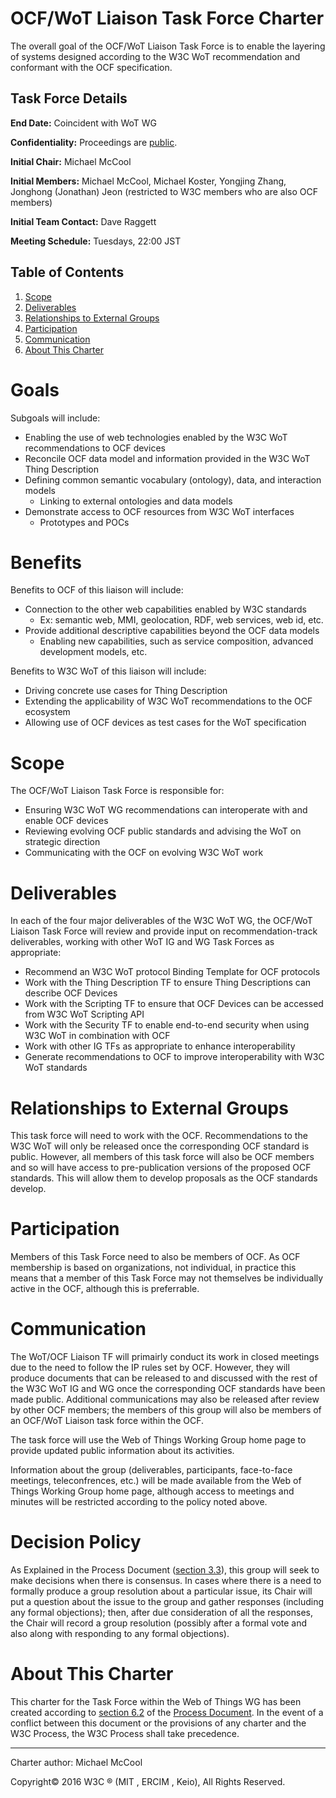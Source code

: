 # OCF/WoT Liaison Task Force Charter
The overall goal of the OCF/WoT Liaison Task Force is to enable the layering
of systems designed according to the W3C WoT recommendation and conformant with the OCF specification.

## Task Force Details

**End Date:** Coincident with WoT WG

**Confidentiality:** Proceedings are [public](https://www.w3.org/2005/10/Process-20051014/comm.html#confidentiality-levels).

**Initial Chair:** Michael McCool

**Initial Members:** Michael McCool, Michael Koster, Yongjing Zhang, Jonghong (Jonathan) Jeon (restricted to W3C members who are also OCF members)

**Initial Team Contact:** Dave Raggett

**Meeting Schedule:** Tuesdays, 22:00 JST


## Table of Contents
1. [Scope](#scope)
2. [Deliverables](#deliverables)
3. [Relationships to External Groups](#relationships-to-external-groups)
4. [Participation](#participation)
5. [Communication](#communication)
6. [About This Charter](#about-this-charter)

# Goals
Subgoals will include:
* Enabling the use of web technologies enabled by the W3C WoT recommendations to OCF devices
* Reconcile OCF data model and information provided in the W3C WoT Thing Description
* Defining common semantic vocabulary (ontology), data, and interaction models
  * Linking to external ontologies and data models
* Demonstrate access to OCF resources from W3C WoT interfaces
  * Prototypes and POCs

# Benefits
Benefits to OCF of this liaison will include:
* Connection to the other web capabilities enabled by W3C standards
  * Ex: semantic web, MMI, geolocation, RDF, web services, web id, etc.
* Provide additional descriptive capabilities beyond the OCF data models
  * Enabling new capabilities, such as service composition, advanced development models, etc.

Benefits to W3C WoT of this liaison will include:
* Driving concrete use cases for Thing Description
* Extending the applicability of W3C WoT recommendations to the OCF ecosystem
* Allowing use of OCF devices as test cases for the WoT specification

# Scope
The OCF/WoT Liaison Task Force is responsible for:
* Ensuring W3C WoT WG recommendations can interoperate with and enable OCF devices
* Reviewing evolving OCF public standards and advising the WoT on strategic direction
* Communicating with the OCF on evolving W3C WoT work

# Deliverables 
In each of the four major deliverables of the W3C WoT WG,
the OCF/WoT Liaison Task Force will review and provide input on recommendation-track deliverables,
working with other WoT IG and WG Task Forces as appropriate:
* Recommend an W3C WoT protocol Binding Template for OCF protocols
* Work with the Thing Description TF to ensure Thing Descriptions can describe OCF Devices
* Work with the Scripting TF to ensure that OCF Devices can be accessed from W3C WoT Scripting API
* Work with the Security TF to enable end-to-end security when using W3C WoT in combination with OCF
* Work with other IG TFs as appropriate to enhance interoperability
* Generate recommendations to OCF to improve interoperability with W3C WoT standards

# Relationships to External Groups
This task force will need to work with the OCF.
Recommendations to the W3C WoT will only be released once the corresponding OCF standard is public.
However, all members of this task force will also be OCF members and so will have access to pre-publication
versions of the proposed OCF standards.
This will allow them to develop proposals as the OCF standards develop.

# Participation
Members of this Task Force need to also be members of OCF.
As OCF membership is based on organizations, not individual, in practice this means that a member of
this Task Force may not themselves be individually active in the OCF, although this is preferrable.

# Communication
The WoT/OCF Liaison TF will primairly conduct its work in closed meetings due to the need to follow
the IP rules set by OCF.
However, they will produce documents that can be released to and discussed
with the rest of the W3C WoT IG and WG once the corresponding OCF standards have been made public.
Additional communications may also be released after review by other OCF members; the members of this
group will also be members of an OCF/WoT Liaison task force within the OCF.

The task force will use the Web of Things Working Group home page to provide updated public information about its activities.

Information about the group (deliverables, participants, face-to-face meetings, teleconfrences, etc.)
will be made available from the Web of Things Working Group home page, although access to meetings and minutes
will be restricted according to the policy noted above.

# Decision Policy
As Explained in the Process Document ([section 3.3](https://www.w3.org/Consortium/Process/policies#Consensus)),
this group will seek to make decisions when there is consensus.
In cases where there is a need to formally produce a group resolution about a particular issue,
its Chair will put a question about the issue to the group and gather responses (including any formal objections);
then, after due consideration of all the responses,
the Chair will record a group resolution (possibly after a formal vote and also along with responding to any formal objections).

# About This Charter
This charter for the Task Force within the Web of Things WG has been created according to
[section 6.2](https://www.w3.org/Consortium/Process/groups#GAGeneral)
of the [Process Document](https://www.w3.org/Consortium/Process).
In the event of a conflict between this document or the provisions of any charter and the W3C Process,
the W3C Process shall take precedence.

---
Charter author: Michael McCool

Copyright© 2016 W3C ® (MIT , ERCIM , Keio), All Rights Reserved.
